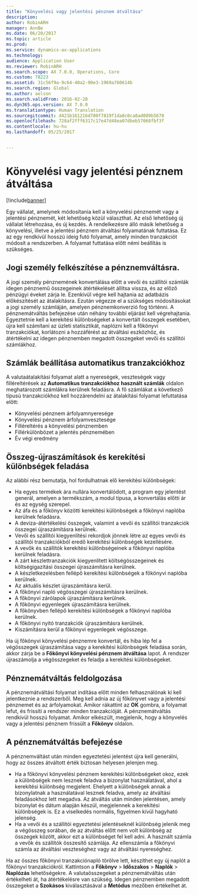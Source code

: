 ```yaml
---
title: "Könyvelési vagy jelentési pénznem átváltása"
description: 
author: RobinARH
manager: AnnBe
ms.date: 06/20/2017
ms.topic: article
ms.prod: 
ms.service: dynamics-ax-applications
ms.technology: 
audience: Application User
ms.reviewer: RobinARH
ms.search.scope: AX 7.0.0, Operations, Core
ms.custom: 78223
ms.assetid: 31c56f9a-9c64-40a2-90e3-1969a760614b
ms.search.region: Global
ms.author: aolson
ms.search.validFrom: 2016-02-28
ms.dyn365.ops.version: AX 7.0.0
ms.translationtype: Human Translation
ms.sourcegitcommit: d421b161216d700f7819f1da8c0ca8ad089b5670
ms.openlocfilehash: 728af2fff6317c17e47d48ea07dbeb57068fbf3f
ms.contentlocale: hu-hu
ms.lasthandoff: 05/25/2017


---
```


# <a name="convert-accounting-or-reporting-currencies"></a>Könyvelési vagy jelentési pénznem átváltása

[!include[banner](../includes/banner.md)]




Egy vállalat, amelynek módosítania kell a könyvelési pénznemét vagy a jelentési pénznemét, két lehetőség közül választhat. Az első lehetőség új vállalat létrehozása, és új kezdés. A rendelkezésre álló másik lehetőség a könyvelési, illetve a jelentési pénznem átváltási folyamatának futtatása. Ez az egy rendkívül hosszú ideig futó folyamat, amely minden tranzakciót módosít a rendszerben. A folyamat futtatása előtt némi beállítás is szükséges.

## <a name="preparing-the-legal-entity-for-currency-conversion"></a>Jogi személy felkészítése a pénznemváltásra.
A jogi személy pénznemének konvertálása előtt a vevői és szállítói számlák idegen pénznemű összegeinek átértékelését állítsa vissza, és az előző pénzügyi éveket zárja le. Ezenkívül végre kell hajtania az adatbázis előkészítését az átalakításra. Ezután végezze el a szükséges módosításokat a jogi személy számláján, amelyen pénznemkonverzió fog történni. A pénznemátváltás befejezése után néhány további eljárást kell végrehajtania. Egyeztetnie kell a kerekítési különbségeket a konvertált összegek esetében, újra kell számítani az üzleti statisztikát, naplózni kell a főkönyvi tranzakciókat, korlátozni a hozzáférést az átváltási eszközhöz, és átértékelni az idegen pénznemben megadott összegeket vevői és szállítói számlákhoz.

## <a name="setting-up-accounts-for-automatic-transactions"></a>Számlák beállítása automatikus tranzakciókhoz
A valutaátalakítási folyamat alatt a nyereségek, veszteségek vagy filléreltérések az **Automatikus tranzakciókhoz használt számlák** oldalon meghatározott számlákra kerülnek feladásra. A fő számlákat a következő típusú tranzakciókhoz kell hozzárendelni az átalakítási folyamat lefuttatása előtt:

-   Könyvelési pénznem árfolyamnyeresége
-   Könyvelési pénznem árfolyamvesztesége
-   Filléreltérés a könyvelési pénznemben
-   Fillérkülönbözet a jelentés pénznemében
-   Év végi eredmény

## <a name="posting-rounding-differences-and-sum-recalculations"></a>Összeg-újraszámítások és kerekítési különbségek feladása
Az alábbi rész bemutatja, hol fordulhatnak elő kerekítési különbségek:

-   Ha egyes termékek ára nullára konvertálódott, a program egy jelentést generál, amelyen a termékszám, a modul típusa, a konvertálás előtti ár és az egység szerepel.
-   Az áfa és a főkönyv közötti kerekítési különbségek a főkönyvi naplóba kerülnek feladásra.
-   A deviza-átértékelési összegek, valamint a vevői és szállítói tranzakciók összegei újraszámításra kerülnek.
-   Vevői és szállítói kiegyenlítési rekordjok jönnek létre az egyes vevői és szállítói tranzakciókból eredő kerekítési különbségek kezellésére.
-   A vevők és szállítók kerekítési különbségeinek a főkönyvi naplóba kerülnek feladásra.
-   A zárt készlettranzakciók kiegyenlített költségösszegeinek és költségigazítási összegei újraszámításra kerülnek.
-   A készletkezelésben fellépő kerekítési különbségek a főkönyvi naplóba kerülnek.
-   Az aktuális készlet újraszámításra kerül.
-   A főkönyvi napló végösszegei újraszámításra kerülnek.
-   A főkönyvi zárólapok újraszámításra kerülnek.
-   A főkönyvi egyenlegek újraszámításra kerülnek.
-   A főkönyvben fellépő kerekítési különbségek a főkönyvi naplóba kerülnek.
-   A főkönyvi nyitó tranzakciók újraszámításra kerülnek.
-   Kiszámításra kerül a főkönyvi egyenlegek végösszege.

Ha új főkönyvi könyvelési pénznemre konvertál, és hiba lép fel a végösszegek újraszámítása vagy a kerekítési különbségek feladása során, akkor zárja be a **Főkönyvi könyvelési pénznem átváltása** lapot. A rendszer újraszámolja a végösszegeket és feladja a kerekítési különbségeket.

## <a name="processing-the-currency-conversion"></a>Pénznemátváltás feldolgozása
A pénznemátváltási folyamat indítása előtt minden felhasználónak ki kell jelentkeznie a rendszerből. Meg kell adnia az új főkönyvet vagy a jelentési pénznemet és az árfolyamokat. Amikor rákattint az **OK** gombra, a folyamat lefut, és frissíti a rendszer minden tranzakcióját. A pénznemátváltás rendkívül hosszú folyamat. Amikor elkészült, megjelenik, hogy a könyvelés vagy a jelentési pénznem frissült a **Főkönyv** oldalon.

## <a name="completing-the-currency-conversion"></a>A pénznemátváltás befejezése
A pénznemváltást után minden egyeztetési jelentést újra kell generálni, hogy az összes átváltott érték biztosan helyesen jelenjen meg.

-   Ha a főkönyvi könyvelési pénznem kerekítési különbségeket okoz, ezek a különbségek nem lesznek feladva a bizonylat használatával, ahol a kerekítési különbség megjelent. Ehelyett a különbségek annak a bizonylatnak a használatával lesznek feladva, amely az átváltási feladásokhoz lett megadva. Az átváltás után minden jelentésen, amely bizonylat és dátum alapján készül, megjelennek a kerekítési különbségek is. Ez a viselkedés normális, figyelmen kívül hagyható jelenség.
-   Ha a vevői és a szállítói egyeztetési jelentéseknél különbség jelenik meg a végösszeg sorában, de az átváltás előtt nem volt különbség az összegek között, akkor ezt a különbséget fel kell adni. A használt számla a vevők és szállítók összesítő számlája. Az ellenszámla a főkönyvi számla az átváltási veszteséghez vagy az átváltási nyereséghez.

Ha az összes főkönyvi tranzakciónapló törölve lett, készíthet egy új naplót a főkönyvi tranzakciókról. Kattintson a **Főkönyv** &gt; **Időszakos** &gt; **Naplók** &gt; **Naplózás** lehetőségekre. A valutaösszegeket a pénznemátváltás után értékelheti át, ha átértékelésre van szükség. Idegen pénznemben megadott összegeket a **Szokásos** kiválasztásával a **Metódus** mezőben értékelhet át.




